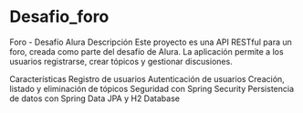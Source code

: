 # Desafio_foro

Foro - Desafío Alura
Descripción
Este proyecto es una API RESTful para un foro, creada como parte del desafío de Alura. La aplicación permite a los usuarios registrarse, crear tópicos y gestionar discusiones.

Características
Registro de usuarios
Autenticación de usuarios
Creación, listado y eliminación de tópicos
Seguridad con Spring Security
Persistencia de datos con Spring Data JPA y H2 Database
